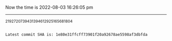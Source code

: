 Now the time is 2022-08-03 16:26:05 pm

---

<small>2192720739431394612925165681804</small>

```txt

Latest commit SHA is: 1e80e31ffcff73901f20a92678ae5598af3dbfda
```
